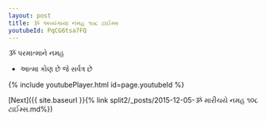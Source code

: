 ```yaml
---
layout: post
title: ૐ અવ્યંગાયા નમહ ૧૦૮ ટાઈમ્સ
youtubeId: PqCG6tsa7FQ
---
```

 
 
 ૐ પરમાત્માને નમહ  
 
 -  આત્મા કોણ છે જે સર્વત્ર છે 
 
  
 
  
 
 
 
 
 
 


{% include youtubePlayer.html id=page.youtubeId %}
 
[Next]({{ site.baseurl }}{% link  split2/_posts/2015-12-05-ૐ મારીચયે નમહ ૧૦૮ ટાઈમ્સ.md%})
 

